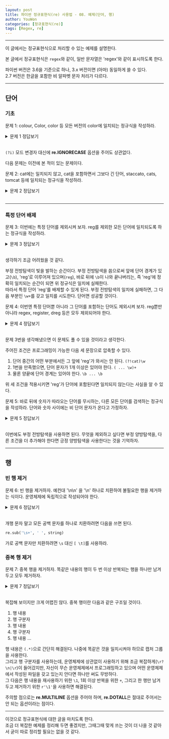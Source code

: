 ```yaml
---
layout: post
title: 파이썬 정규표현식(re) 사용법 - 08. 예제(단어, 행)
author: YouWon
categories: [정규표현식(re)]
tags: [Regex, re]
---
```


---

이 글에서는 정규표현식으로 처리할 수 있는 예제를 설명한다.

본 글에서 정규표현식은 `regex`와 같이, 일반 문자열은 'regex'와 같이 표시하도록 한다.

파이썬 버전은 3.6을 기준으로 하나, 3.x 버전이면 (아마) 동일하게 쓸 수 있다.  
2.7 버전은 한글을 포함한 비 알파벳 문자 처리가 다르다.

---

## 단어

### 기초

문제 1: colour, Color, color 등 모든 버전의 color에 일치되는 정규식을 작성하라.
<details>
    <summary>문제 1 정답보기</summary>
    <p>r'\b(?i)colou?r\b'</p>
</details>

<br>

`(?i)` 모드 변경자 대신에 **re.IGNORECASE** 옵션을 주어도 상관없다.

다음 문제는 이전에 본 적이 있는 문제이다.

문제 2: cat에는 일치되지 않고, cat을 포함하면서 그보다 긴 단어, staccato, cats, tomcat 등에 일치되는 정규식을 작성하라.
<details>
    <summary>문제 2 정답보기</summary>
    <p>r'\Bcat\B'</p>
</details>

<br>

---

### 특정 단어 배제

문제 3: 이번에는 특정 단어를 제외시켜 보자. reg를 제외한 모든 단어에 일치되도록 하는 정규식을 작성하라.
<details>
    <summary>문제 3 정답보기</summary>
    <p>r'\b(?!reg\b)\w+'</p>
</details>

<br>

생각하기 조금 어려웠을 것 같다.

부정 전방탐색이 빛을 발하는 순간이다. 부정 전방탐색을 씀으로써 앞에 단어 경계가 있고(`\b`), 'reg'로 이루어져 있으며(`reg`), 바로 뒤에 `\b`이 나와 끝나버리는, 즉 'reg'에 정확히 일치되는 순간이 되면 위 정규식은 일치에 실패한다.  
따라서 특정 단어 'reg'를 배제할 수 있게 된다. 부정 전방탐색의 일치에 실패하면, 그 다음 부분인 `\w+`를 갖고 일치를 시도한다. 단어면 성공할 것이다.

문제 4: 이번엔 특정 단어뿐 아니라 그 단어를 포함하는 단어도 제외시켜 보자. reg뿐만 아니라 regex, register, dreg 등은 모두 제외되어야 한다.
<details>
    <summary>문제 4 정답보기</summary>
    <p>r'\b(?:(?!cat)\w)+\b'</p>
</details>

<br>

문제 3번을 생각해냈으면 이 문제도 풀 수 있을 것이라고 생각한다.

주어진 조건은 프로그래밍이 가능한 다음 세 문장으로 압축할 수 있다.
1. 단어 중간의 어떤 부분에서든 그 앞에 'reg'가 와서는 안 된다. `(?!cat)\w`
2. 1번을 만족했으면, 단어 문자가 1개 이상은 있어야 한다. `( ... \w)+`
3. 물론 양끝에 단어 경계는 있어야 한다. `\b ... \b`

위 세 조건을 적용시키면 'reg'가 단어에 포함된다면 일치되지 않는다는 사실을 알 수 있다.

문제 5: 바로 뒤에 숫자가 따라오는 단어를 무시하는, 다른 모든 단어를 검색하는 정규식을 작성하라. 단어와 숫자 사이에는 비 단어 문자가 온다고 가정하자.
<details>
    <summary>문제 5 정답보기</summary>
    <p>r'\b\w+\b(?!\W+\d+\b'</p>
</details>

<br>

이번에도 부정 전방탐색을 사용하면 된다. 무엇을 제외하고 싶다면 부정 양방탐색을, 다른 조건을 더 추가해야 한다면 긍정 양방탐색을 사용한다는 것을 기억하자.

---

## 행

### 빈 행 제거

문제 6: 빈 행을 제거하자. 예컨대 '\n\n' 을 '\n' 하나로 치환하여 불필요한 행을 제거하는 식이다. 운영체제에 독립적으로 작성되어야 한다.
<details>
    <summary>문제 6 정답보기</summary>
    <p>re.sub(r'\n+', r'\n', string)</p>
</details>

<br>

개행 문자 말고 모든 공백 문자를 하나로 치환하려면 다음을 쓰면 된다.

```python
re.sub('\s+', ' ', string)
```
가로 공백 문자만 치환하려면 `\s` 대신 `[ \t]`를 사용하라.

### 중복 행 제거

문제 7: 중복 행을 제거하자. 똑같은 내용의 행이 두 번 이상 반복되는 행을 하나만 남겨두고 모두 제거하자.
<details>
    <summary>문제 7 정답보기</summary>
    <p>re.sub(r'^(.*)(?:(?:\r?\n|\r)\1)+$', r'\1', re.MULTILINE)</p>
</details>

<br>

복잡해 보이지만 크게 어렵진 않다. 중복 행이란 다음과 같은 구조일 것이다.

1. 행 내용
2. 행 구분자
3. 행 내용
4. 행 구분자
5. 행 내용
   ...

행 내용은 `(.*)`으로 간단히 해결된다. 나중에 똑같은 것을 일치시켜야 하므로 캡처 그룹을 사용한다.  
그리고 행 구분자를 사용하는데, 운영체제에 상관없이 사용하기 위해 조금 복잡하게(`\r?\n|\r`)이 들어갔지만, 자신이 무슨 운영체제에서 프로그래밍하고 있으며 어떤 운영체제에서 작성된 파일을 갖고 있는지 안다면 하나만 써도 무방하다.  
그 다음은 행 내용을 재사용하기 위한 `\1`, 1회 이상 반복을 위한 `+`, 그리고 한 행만 남겨두고 제거하기 위한 `r'\1'`을 사용하면 해결된다.

주의할 점으로는 **re.MULTILINE** 옵션을 주어야 하며, **re.DOTALL**은 절대로 주어서는 안 되는 옵션이라는 점이다.

---

이것으로 정규표현식에 대한 글을 마치도록 한다.  
조금 더 복잡한 예제를 정리해 두면 좋겠지만, 그때그때 맞게 쓰는 것이 더 나을 것 같아서 굳이 따로 정리할 필요는 없을 것 같다.
